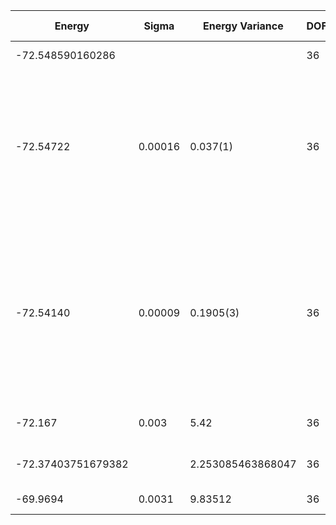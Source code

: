 | Energy             | Sigma   | Energy Variance   | DOF | Method                                                       | Data Repository |
|--------------------|---------|-------------------|-----|--------------------------------------------------------------|-----------------|
| -72.548590160286   |         |                   | 36  | Exact diagonalization                                        |                 |
| -72.54722          | 0.00016 | 0.037(1)          | 36  | RBM+PP with momentum (K=0), spin-parity (even S), and point-group (A1) projections, 16 hidden units (Method Ref: Phys. Rev. X 11, 031034 (2021)) |                 |
| -72.54140          | 0.00009 | 0.1905(3)         | 36  | RBM with momentum (K=0), spin-parity (even S), and point-group (A1) projections, 72 hidden units (Method Ref: J. Phys.: Condens. Matter 33, 174003 (2021)) |                 |
| -72.167            | 0.003   | 5.42              | 36  | VMC with projected BCS (Z2 spin liquid)                      |                 |
| -72.37403751679382 |         | 2.253085463868047 | 36  | DMRG (bond dimension = 2048)                                 |                 |
| -69.9694           | 0.0031  | 9.83512           | 36  | RBM (alpha = 1)                                              |                 |
